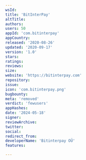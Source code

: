 ```yaml
---
wsId: 
title: 'BitInterPay'
altTitle: 
authors: 
users: 50
appId: 'com.bitinterpay'
appCountry: 
released: '2020-08-26'
updated: '2020-09-17'
version: '1.0'
stars: 
ratings: 
reviews: 
size: 
website: 'https://bitinterpay.com'
repository: 
issue: 
icon: 'com.bitinterpay.png'
bugbounty: 
meta: 'removed'
verdict: 'fewusers'
appHashes: 
date: '2024-05-18'
signer: 
reviewArchive: 
twitter: 
social: 
redirect_from: 
developerName: 'Bitinterpay OÜ'
features: 

---
```


